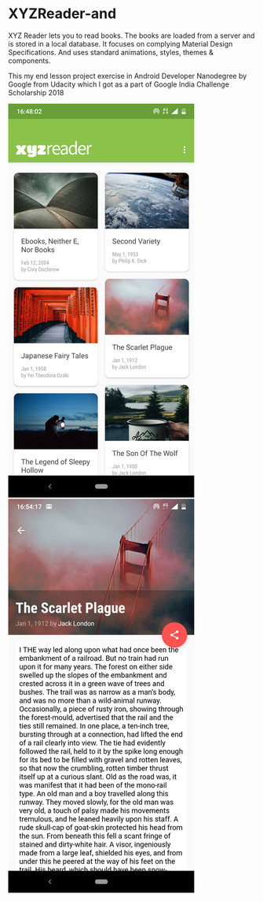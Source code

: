 # XYZReader-and
XYZ Reader lets you to read books. The books are loaded from a server and is stored in a local database. It focuses on complying Material Design Specifications. And uses standard animations, styles, themes &amp; components. 

This my end lesson project exercise in Android Developer Nanodegree by Google from Udacity which I got as a part of Google India Challenge Scholarship 2018

![](static/xy1.png) ![](static/xy2.png)
